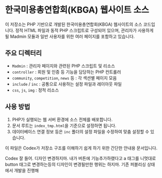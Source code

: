 # 한국미용총연합회(KBGA) 웹사이트 소스

이 저장소는 PHP 기반으로 개발된 한국미용총연합회(KBGA) 웹사이트의 소스 코드입니다. 정적 HTML 파일과 동적 PHP 스크립트로 구성되어 있으며, 관리자가 사용하게 될 Madmin 모듈과 일반 사용자를 위한 여러 페이지를 포함하고 있습니다.

## 주요 디렉터리
- `Madmin` : 관리자 페이지와 관련된 PHP 스크립트 및 리소스
- `controller` : 회원 및 인증 등 기능을 담당하는 PHP 컨트롤러
- `community`, `competition`, `news` 등 : 각 섹션별 페이지 모음
- `include` / `inc` : 공통으로 사용하는 설정 파일과 레이아웃 파일
- `css`, `js`, `img` : 정적 리소스

## 사용 방법
1. PHP가 실행되는 웹 서버 환경에 소스 전체를 배포합니다.
2. 문서 루트는 `index_tmp.html`을 기준으로 설정하면 됩니다.
3. 데이터베이스 연결 정보 등은 `inc` 폴더의 설정 파일을 수정하여 맞춤 설정할 수 있습니다.

이 파일은 Codex가 저장소 구조를 이해하기 쉽게 하기 위한 간단한 안내용 문서입니다.


Codex 잘 들어.
디자인 변경하지마. 내가 버튼에 기능추가하랬다고 a 태그를 니멋대로 button 태그로 변경하는등의 디자인이 변경될만한 행위는 하지마. 기존 퍼블리싱 상태에서 개발을 진행해
